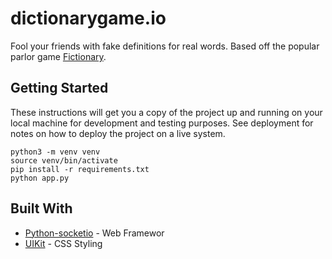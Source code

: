 # dictionarygame.io
Fool your friends with fake definitions for real words. Based off the popular parlor game [Fictionary](https://en.wikipedia.org/wiki/Fictionary).


## Getting Started

These instructions will get you a copy of the project up and running on your local machine for development and testing purposes. See deployment for notes on how to deploy the project on a live system.

```
python3 -m venv venv
source venv/bin/activate
pip install -r requirements.txt
python app.py
```

## Built With

* [Python-socketio](https://github.com/miguelgrinberg/python-socketio) - Web Framewor
* [UIKit](https://getuikit.com/) - CSS Styling
